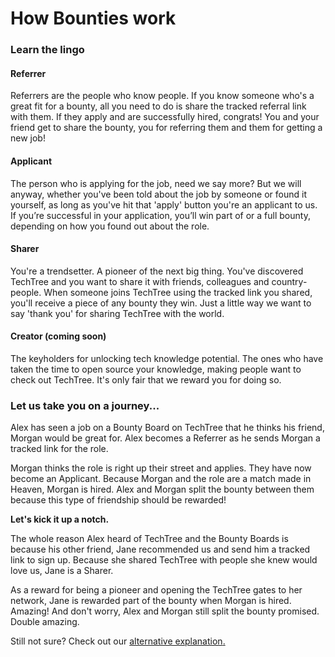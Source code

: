 # How Bounties work

### **Learn the lingo**

#### **Referrer**

Referrers are the people who know people. If you know someone who's a great fit for a bounty, all you need to do is share the tracked referral link with them. If they apply and are successfully hired, congrats! You and your friend get to share the bounty, you for referring them and them for getting a new job!

#### **Applicant**

The person who is applying for the job, need we say more? But we will anyway, whether you've been told about the job by someone or found it yourself, as long as you've hit that 'apply' button you're an applicant to us. If you’re successful in your application, you’ll win part of or a full bounty, depending on how you found out about the role.

#### **Sharer**

You're a trendsetter. A pioneer of the next big thing. You've discovered TechTree and you want to share it with friends, colleagues and country-people. When someone joins TechTree using the tracked link you shared, you'll receive a piece of any bounty they win. Just a little way we want to say 'thank you' for sharing TechTree with the world.

#### **Creator (coming soon)**

The keyholders for unlocking tech knowledge potential. The ones who have taken the time to open source your knowledge, making people want to check out TechTree. It's only fair that we reward you for doing so.

### **Let us take you on a journey...**

Alex has seen a job on a Bounty Board on TechTree that he thinks his friend, Morgan would be great for. Alex becomes a Referrer as he sends Morgan a tracked link for the role.

Morgan thinks the role is right up their street and applies. They have now become an Applicant. Because Morgan and the role are a match made in Heaven, Morgan is hired. Alex and Morgan split the bounty between them because this type of friendship should be rewarded!

**Let's kick it up a notch.**

The whole reason Alex heard of TechTree and the Bounty Boards is because his other friend, Jane recommended us and send him a tracked link to sign up. Because she shared TechTree with people she knew would love us, Jane is a Sharer.

As a reward for being a pioneer and opening the TechTree gates to her network, Jane is rewarded part of the bounty when Morgan is hired. Amazing! And don't worry, Alex and Morgan still split the bounty promised. Double amazing.



Still not sure? Check out our [alternative explanation](how-bounties-work-alternative.md)[. ](how-bounties-work-alternative.md)
